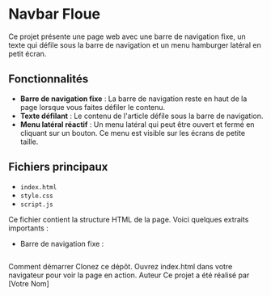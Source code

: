 # Navbar Floue

Ce projet présente une page web avec une barre de navigation fixe, un texte qui défile sous la barre de navigation et un menu hamburger latéral en petit écran.

## Fonctionnalités

- **Barre de navigation fixe** : La barre de navigation reste en haut de la page lorsque vous faites défiler le contenu.
- **Texte défilant** : Le contenu de l'article défile sous la barre de navigation.
- **Menu latéral réactif** : Un menu latéral qui peut être ouvert et fermé en cliquant sur un bouton. Ce menu est visible sur les écrans de petite taille.

## Fichiers principaux

 * `index.html`
 * `style.css`
 * `script.js`

Ce fichier contient la structure HTML de la page. Voici quelques extraits importants :

- Barre de navigation fixe :
  ```html
  
Comment démarrer
Clonez ce dépôt.
Ouvrez index.html dans votre navigateur pour voir la page en action.
Auteur
Ce projet a été réalisé par [Votre Nom]
